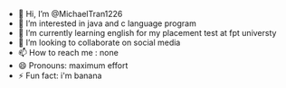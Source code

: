 - 👋 Hi, I’m @MichaelTran1226
- 👀 I’m interested in java and c language program
- 🌱 I’m currently learning english for my placement test at fpt  universty
- 💞️ I’m looking to collaborate on social media 
- 📫 How to reach me : none
- 😄 Pronouns: maximum effort
- ⚡ Fun fact: i'm banana

<!---
MichaelTran1226/MichaelTran1226 is a ✨ special ✨ repository because its `README.md` (this file) appears on your GitHub profile.
You can click the Preview link to take a look at your changes.
--->

